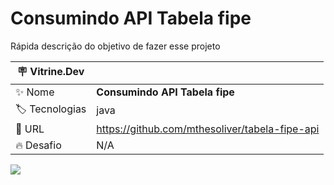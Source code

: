 # Consumindo API Tabela fipe

Rápida descrição do objetivo de fazer esse projeto

| :placard: Vitrine.Dev |     |
| -------------  | --- |
| :sparkles: Nome        | **Consumindo API Tabela fipe**
| :label: Tecnologias | java
| :rocket: URL         | https://github.com/mthesoliver/tabela-fipe-api
| :fire: Desafio     | N/A

<!-- Inserir imagem com a #vitrinedev ao final do link -->
![]([https://via.placeholder.com/1200x500.png?text=imagem+lindona+do+meu+projeto#vitrinedev](https://freeimage.host/i/JGR3hzv)https://freeimage.host/i/JGR3hzv)

